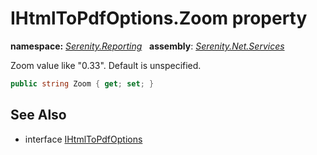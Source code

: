 # IHtmlToPdfOptions.Zoom property
**namespace:** *[Serenity.Reporting](../../README.md#serenity.reporting-namespace)*   **assembly**: *[Serenity.Net.Services](../../README.md)*

Zoom value like "0.33". Default is unspecified.

```csharp
public string Zoom { get; set; }
```

## See Also

* interface [IHtmlToPdfOptions](../IHtmlToPdfOptions.md)